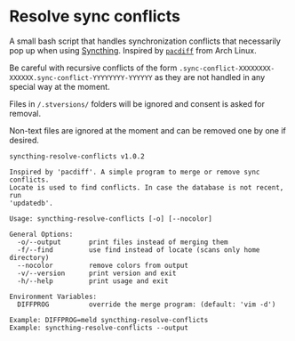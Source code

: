 # Resolve sync conflicts

A small bash script that handles synchronization conflicts that
necessarily pop up when using [Syncthing](https://syncthing.net/).
Inspired by
[`pacdiff`](https://wiki.archlinux.org/index.php/Pacman/Pacnew_and_Pacsave#Managing_.pacnew_files)
from Arch Linux.

Be careful with recursive conflicts of the form
`.sync-conflict-XXXXXXXX-XXXXXX.sync-conflict-YYYYYYYY-YYYYYY` as they
are not handled in any special way at the moment.

Files in `/.stversions/` folders will be ignored and consent is asked
for removal.

Non-text files are ignored at the moment and can be removed one by one
if desired.

    syncthing-resolve-conflicts v1.0.2
    
    Inspired by 'pacdiff'. A simple program to merge or remove sync conflicts.
    Locate is used to find conflicts. In case the database is not recent, run
    'updatedb'.
    
    Usage: syncthing-resolve-conflicts [-o] [--nocolor]
    
    General Options:
      -o/--output       print files instead of merging them
      -f/--find         use find instead of locate (scans only home directory)
      --nocolor         remove colors from output
      -v/--version      print version and exit
      -h/--help         print usage and exit
    
    Environment Variables:
      DIFFPROG          override the merge program: (default: 'vim -d')
    
    Example: DIFFPROG=meld syncthing-resolve-conflicts
    Example: syncthing-resolve-conflicts --output

